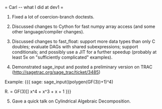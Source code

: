 = Carl -- what I did at dev1 =

1. Fixed a lot of coercion-branch doctests.

2. Discussed changes to Cython for fast numpy array access (and some other language/compiler changes).

3. Discussed changes to fast_float: support more data types than only C doubles; evaluate DAGs with shared subexpressions; support conditionals; and possibly use a JIT for a further speedup (probably at least 5x on "sufficiently complicated" examples).

4. Demonstrated sage_input and posted a preliminary version on TRAC (http://sagetrac.org/sage_trac/ticket/3485)

Example:
{{{
sage: sage_input((polygen(GF(3))+1)^4)

R.<x> = GF(3)[]
x^4 + x^3 + x + 1
}}}

5. Gave a quick talk on Cylindrical Algebraic Decomposition.
